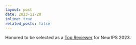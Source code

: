 ```yaml
---
layout: post
date: 2023-11-20 
inline: true
related_posts: false
---
```


Honored to be selected as a [Top Reviewer](https://neurips.cc/Conferences/2023/ProgramCommittee#top-reivewers) for NeurIPS 2023. 
